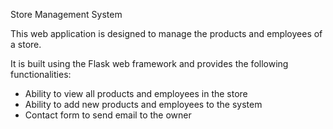 Store Management System

This web application is designed to manage the products and employees of a store. 

It is built using the Flask web framework and provides the following functionalities:

- Ability to view all products and employees in the store
- Ability to add new products and employees to the system
- Contact form to send email to the owner

